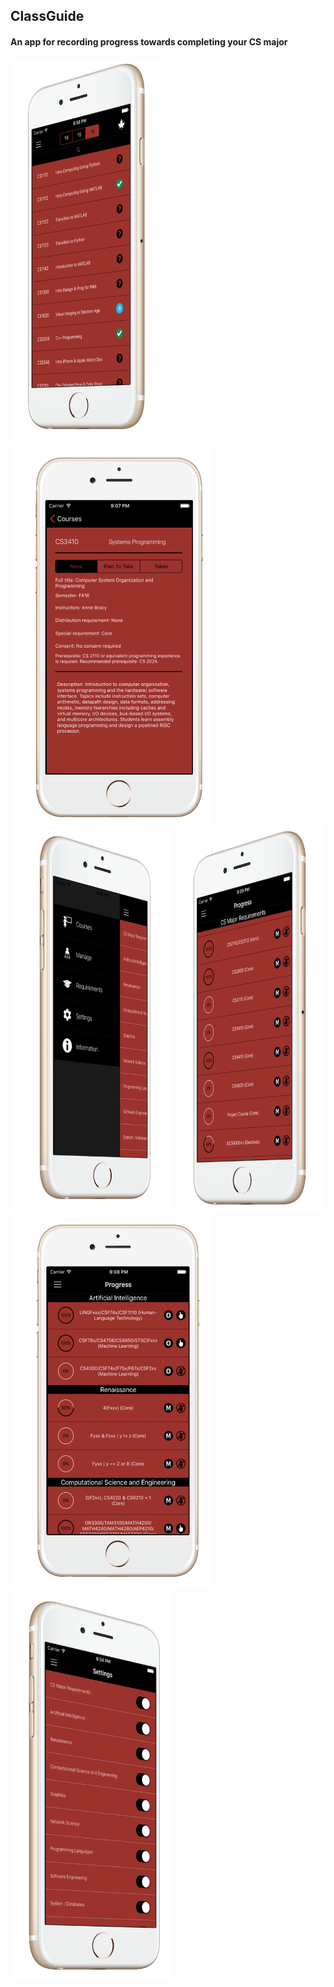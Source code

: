 ## ClassGuide ##
#### An app for recording progress towards completing your CS major ####

<img src="/Screenshots/courses-screenshot.png" width="240" height="620">
<img src="/Screenshots/detail-screenshot.png" width="325" height="600">
<img src="/Screenshots/sidebar-screenshot.png" width="260" height="620">

<img src="/Screenshots/requirements-screenshot2.png" width="240" height="620">
<img src="/Screenshots/requirements-screenshot.png" width="325" height="600">
<img src="/Screenshots/settings-screenshot.png" width="260" height="620">
